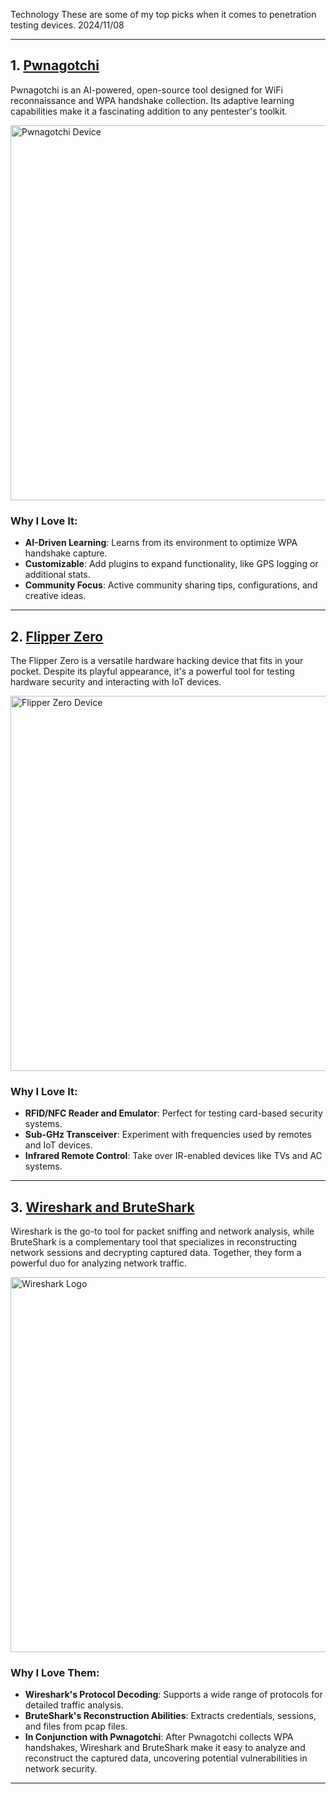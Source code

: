 Technology
These are some of my top picks when it comes to penetration testing devices.
2024/11/08

---

## 1. [Pwnagotchi](https://pwnagotchi.ai)

Pwnagotchi is an AI-powered, open-source tool designed for WiFi reconnaissance and WPA handshake collection. Its adaptive learning capabilities make it a fascinating addition to any pentester's toolkit.

<img src="https://preview.redd.it/hes-happy-to-meet-you-v0-54mlzy36219c1.jpeg?auto=webp&s=5ec9fe160ee22025eb50dd5acf4a6acfcf65abb3" alt="Pwnagotchi Device" width="600px" />

### Why I Love It:
- **AI-Driven Learning**: Learns from its environment to optimize WPA handshake capture.
- **Customizable**: Add plugins to expand functionality, like GPS logging or additional stats.
- **Community Focus**: Active community sharing tips, configurations, and creative ideas.

---

## 2. [Flipper Zero](https://flipperzero.one)

The Flipper Zero is a versatile hardware hacking device that fits in your pocket. Despite its playful appearance, it's a powerful tool for testing hardware security and interacting with IoT devices.

<img src="https://i.redd.it/4h4r1a1pmesb1.jpg" alt="Flipper Zero Device" width="600px" />

### Why I Love It:
- **RFID/NFC Reader and Emulator**: Perfect for testing card-based security systems.
- **Sub-GHz Transceiver**: Experiment with frequencies used by remotes and IoT devices.
- **Infrared Remote Control**: Take over IR-enabled devices like TVs and AC systems.

---

## 3. [Wireshark and BruteShark](https://www.wireshark.org)

Wireshark is the go-to tool for packet sniffing and network analysis, while BruteShark is a complementary tool that specializes in reconstructing network sessions and decrypting captured data. Together, they form a powerful duo for analyzing network traffic.

<img src="https://www.wireshark.org/docs/wsug_html/images/ws-file-set-dialog.png" alt="Wireshark Logo" width="600px"/>

### Why I Love Them:
- **Wireshark's Protocol Decoding**: Supports a wide range of protocols for detailed traffic analysis.
- **BruteShark's Reconstruction Abilities**: Extracts credentials, sessions, and files from pcap files.
- **In Conjunction with Pwnagotchi**: After Pwnagotchi collects WPA handshakes, Wireshark and BruteShark make it easy to analyze and reconstruct the captured data, uncovering potential vulnerabilities in network security.

---
